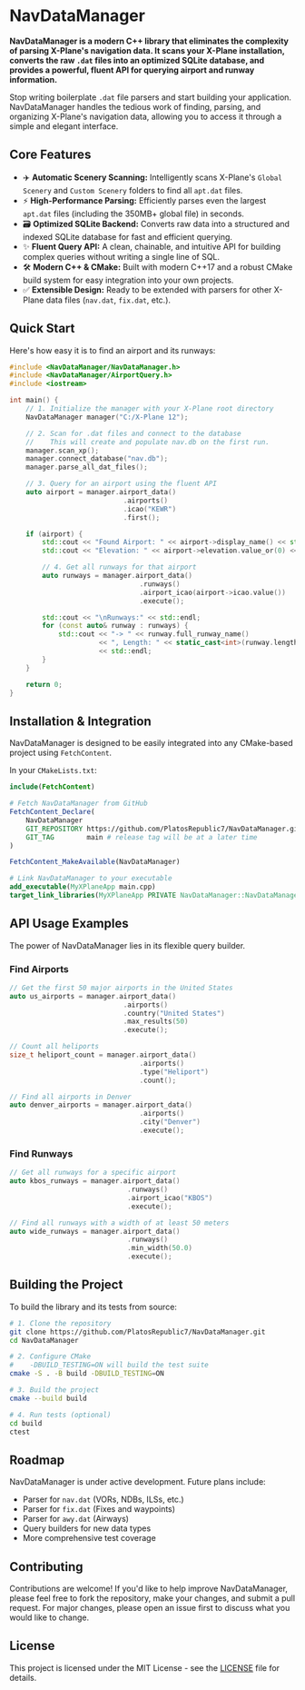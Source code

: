 # NavDataManager

**NavDataManager is a modern C++ library that eliminates the complexity of parsing X-Plane's navigation data. It scans your X-Plane installation, converts the raw `.dat` files into an optimized SQLite database, and provides a powerful, fluent API for querying airport and runway information.**

Stop writing boilerplate `.dat` file parsers and start building your application. NavDataManager handles the tedious work of finding, parsing, and organizing X-Plane's navigation data, allowing you to access it through a simple and elegant interface.

## Core Features

* ✈️ **Automatic Scenery Scanning:** Intelligently scans X-Plane's `Global Scenery` and `Custom Scenery` folders to find all `apt.dat` files.
* ⚡ **High-Performance Parsing:** Efficiently parses even the largest `apt.dat` files (including the 350MB+ global file) in seconds.
* 🗃️ **Optimized SQLite Backend:** Converts raw data into a structured and indexed SQLite database for fast and efficient querying.
* ✨ **Fluent Query API:** A clean, chainable, and intuitive API for building complex queries without writing a single line of SQL.
* 🛠️ **Modern C++ & CMake:** Built with modern C++17 and a robust CMake build system for easy integration into your own projects.
* ✅ **Extensible Design:** Ready to be extended with parsers for other X-Plane data files (`nav.dat`, `fix.dat`, etc.).

## Quick Start

Here's how easy it is to find an airport and its runways:

```cpp
#include <NavDataManager/NavDataManager.h>
#include <NavDataManager/AirportQuery.h>
#include <iostream>

int main() {
    // 1. Initialize the manager with your X-Plane root directory
    NavDataManager manager("C:/X-Plane 12");

    // 2. Scan for .dat files and connect to the database
    //    This will create and populate nav.db on the first run.
    manager.scan_xp();
    manager.connect_database("nav.db");
    manager.parse_all_dat_files();

    // 3. Query for an airport using the fluent API
    auto airport = manager.airport_data()
                            .airports()
                            .icao("KEWR")
                            .first();

    if (airport) {
        std::cout << "Found Airport: " << airport->display_name() << std::endl;
        std::cout << "Elevation: " << airport->elevation.value_or(0) << " ft" << std::endl;

        // 4. Get all runways for that airport
        auto runways = manager.airport_data()
                                .runways()
                                .airport_icao(airport->icao.value())
                                .execute();

        std::cout << "\nRunways:" << std::endl;
        for (const auto& runway : runways) {
            std::cout << "-> " << runway.full_runway_name()
                      << ", Length: " << static_cast<int>(runway.length_feet()) << " ft"
                      << std::endl;
        }
    }

    return 0;
}
```

## Installation & Integration

NavDataManager is designed to be easily integrated into any CMake-based project using `FetchContent`.

In your `CMakeLists.txt`:

```cmake
include(FetchContent)

# Fetch NavDataManager from GitHub
FetchContent_Declare(
    NavDataManager
    GIT_REPOSITORY https://github.com/PlatosRepublic7/NavDataManager.git
    GIT_TAG        main # release tag will be at a later time
)

FetchContent_MakeAvailable(NavDataManager)

# Link NavDataManager to your executable
add_executable(MyXPlaneApp main.cpp)
target_link_libraries(MyXPlaneApp PRIVATE NavDataManager::NavDataManager)
```

## API Usage Examples

The power of NavDataManager lies in its flexible query builder.

### Find Airports

```cpp
// Get the first 50 major airports in the United States
auto us_airports = manager.airport_data()
                            .airports()
                            .country("United States")
                            .max_results(50)
                            .execute();

// Count all heliports
size_t heliport_count = manager.airport_data()
                                .airports()
                                .type("Heliport")
                                .count();

// Find all airports in Denver
auto denver_airports = manager.airport_data()
                                .airports()
                                .city("Denver")
                                .execute();
```

### Find Runways

```cpp
// Get all runways for a specific airport
auto kbos_runways = manager.airport_data()
                             .runways()
                             .airport_icao("KBOS")
                             .execute();

// Find all runways with a width of at least 50 meters
auto wide_runways = manager.airport_data()
                             .runways()
                             .min_width(50.0)
                             .execute();
```

## Building the Project

To build the library and its tests from source:

```bash
# 1. Clone the repository
git clone https://github.com/PlatosRepublic7/NavDataManager.git
cd NavDataManager

# 2. Configure CMake
#    -DBUILD_TESTING=ON will build the test suite
cmake -S . -B build -DBUILD_TESTING=ON

# 3. Build the project
cmake --build build

# 4. Run tests (optional)
cd build
ctest
```

## Roadmap

NavDataManager is under active development. Future plans include:

* Parser for `nav.dat` (VORs, NDBs, ILSs, etc.)
* Parser for `fix.dat` (Fixes and waypoints)
* Parser for `awy.dat` (Airways)
* Query builders for new data types
* More comprehensive test coverage

## Contributing

Contributions are welcome! If you'd like to help improve NavDataManager, please feel free to fork the repository, make your changes, and submit a pull request. For major changes, please open an issue first to discuss what you would like to change.

## License

This project is licensed under the MIT License - see the [LICENSE](LICENSE) file for details.